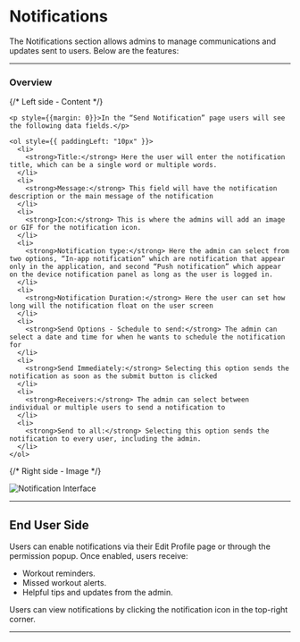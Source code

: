 # Notifications

The Notifications section allows admins to manage communications and updates sent to users. Below are the features:

---

### Overview

<div style={{
  display: 'flex',
  flexDirection: ['column', 'row'],
  gap: '2rem',
  margin: '2rem 0'
}} class="discription">
  {/* Left side - Content */}
  <div style={{ flex: 1 }}>
    
    <p style={{margin: 0}}>In the “Send Notification” page users will see the following data fields.</p>
    
    <ol style={{ paddingLeft: "10px" }}>
      <li>
        <strong>Title:</strong> Here the user will enter the notification title, which can be a single word or multiple words.
      </li>
      <li>
        <strong>Message:</strong> This field will have the notification description or the main message of the notification
      </li>
      <li>
        <strong>Icon:</strong> This is where the admins will add an image or GIF for the notification icon.
      </li>
      <li>
        <strong>Notification type:</strong> Here the admin can select from two options, “In-app notification” which are notification that appear only in the application, and second “Push notification” which appear on the device notification panel as long as the user is logged in.
      </li>
      <li>
        <strong>Notification Duration:</strong> Here the user can set how long will the notification float on the user screen
      </li>
      <li>
        <strong>Send Options - Schedule to send:</strong> The admin can select a date and time for when he wants to schedule the notification for
      </li>
      <li>
        <strong>Send Immediately:</strong> Selecting this option sends the notification as soon as the submit button is clicked
      </li>
      <li>
        <strong>Receivers:</strong> The admin can select between individual or multiple users to send a notification to
      </li>
      <li>
        <strong>Send to all:</strong> Selecting this option sends the notification to every user, including the admin.
      </li>
    </ol>
  </div>

  {/* Right side - Image */}
  <div style={{
    flex: 1,
    display: 'flex',
    justifyContent: 'center',
    alignItems: 'flex-start'
  }}>
    <img 
      src="/img/Notification3.png" 
      alt="Notification Interface" 
      style={{
        maxWidth: '100%',
        height: 'auto',
        borderRadius: '8px',
        border: '1px solid #ddd'
      }}
    />
  </div>
</div>

---

## End User Side

Users can enable notifications via their Edit Profile page or through the permission popup. Once enabled, users receive:

- Workout reminders.
- Missed workout alerts.
- Helpful tips and updates from the admin.

Users can view notifications by clicking the notification icon in the top-right corner.

---
